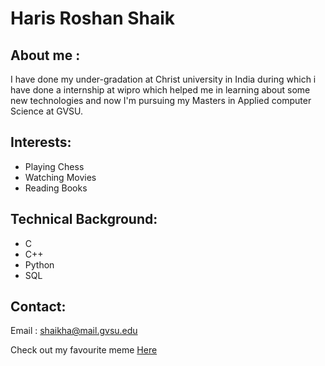 # Haris Roshan Shaik 

## About me : 
I have done my under-gradation at Christ university in India during which i have done a internship at wipro which helped me in learning about some new technologies and now I'm pursuing my Masters in Applied computer Science at GVSU.
## Interests:

- Playing Chess
- Watching Movies
- Reading Books

## Technical Background:
- C
- C++
- Python
- SQL

## Contact:
Email : shaikha@mail.gvsu.edu

Check out my favourite meme [Here](https://encrypted-tbn0.gstatic.com/images?q=tbn:ANd9GcTZeevGt0kqycbc72MULt-zWsqKft4Xc-Fx4MAwLohZtNm718WBiV7p9G9R-RvEzS_DeCQ&usqp=CAU)